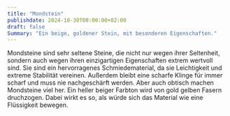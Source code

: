 ```yaml
---
title: "Mondstein"
publishdate: 2024-10-30T08:00:00+02:00
draft: false
Summary: "Ein beige, goldener Stein, mit besonderen Eigenschaften."
---
```

Mondsteine sind sehr seltene Steine, die nicht nur wegen ihrer Seltenheit, sondern auch wegen ihren einzigartigen Eigenschaften extrem wertvoll sind. Sie sind ein hervorragenes Schmiedematerial, da sie Leichtigkeit und extreme Stabilität vereinen. Außerdem bleibt eine scharfe Klinge für immer scharf und muss nie nachgeschärft werden. Aber auch obtisch machen Mondsteine viel her. Ein heller beiger Farbton wird von gold gelben Fasern druchzogen. Dabei wirkt es so, als würde sich das Material wie eine Flüssigkeit bewegen.
